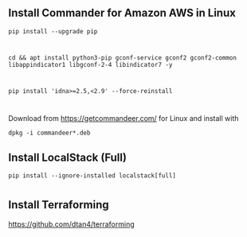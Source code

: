 ## Install Commander for Amazon AWS in Linux

```ShellSession
pip install --upgrade pip
```
#
```ShellSession
cd && apt install python3-pip gconf-service gconf2 gconf2-common libappindicator1 libgconf-2-4 libindicator7 -y
```
#
```ShellSession
pip install 'idna>=2.5,<2.9' --force-reinstall
```
#
Download from https://getcommandeer.com/ for Linux and install with

```ShellSession
dpkg -i commandeer*.deb
```
## Install LocalStack (Full)
```ShellSession
pip install --ignore-installed localstack[full]
```
#
## Install Terraforming
https://github.com/dtan4/terraforming

